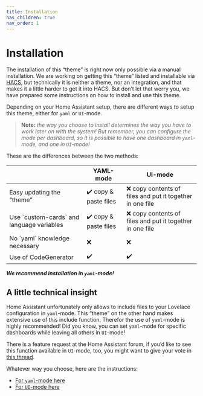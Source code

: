 ```yaml
---
title: Installation
has_children: true
nav_order: 1
---
```

# [](#installation)Installation

The installation of this “theme” is right now only possible via a manual installation. We are working on getting this “theme” listed and installable via [HACS](https://hacs.xyz), but technically it is neither a theme, nor an integration, and that makes it a little harder to get it into HACS. But don’t let that worry you, we have prepared some instructions on how to install and use this theme.

Depending on your Home Assistant setup, there are different ways to setup this theme, either for `yaml` or `UI`-mode.

> **Note:** _the way you choose to install determines the way you have to work later on with the system! But remember, you can configure the mode per dashboard, so it is possible to have one dashboard in `yaml`-mode, and one in `UI`-mode!_

These are the differences between the two methods:

<table>
<thead>
<tr>
<th> </th>
<th>YAML-mode</th>
<th>UI-mode</th>
</tr>
</thead>
<tbody>
<tr>
<td>Easy updating the “theme”</td>
<td>✔️ copy & paste files</td>
<td>❌ copy contents of files and put it together in one file</td>
</tr>
<tr>
<td>Use `custom-cards` and language variables</td>
<td>✔️ copy & paste files</td>
<td>❌ copy contents of files and put it together in one file</td>
</tr>
<tr>
<td>No `yaml` knowledge necessary</td>
<td>❌</td>
<td>❌</td>
</tr>
<tr>
<td>Use of CodeGenerator</td>
<td>✔️</td>
<td>✔️</td>
</tr>
</tbody>
</table>

**_We recommend installation in `yaml`-mode!_**

## [](#a-little-technical-insight)A little technical insight

Home Assistant unfortunately only allows to include files to your Lovelace configuration in `yaml`-mode. This “theme” on the other hand makes extensive use of this include function. Therefor the use of `yaml`-mode is highly recommended! Did you know, you can set `yaml`-mode for specific dashboards while leaving all others in `UI`-mode!

There is a feature request at the Home Assistant forum, if you’d like to see this function available in `UI`-mode, too, you might want to give your vote in [this thread](https://community.home-assistant.io/t/ability-to-use-include-directives-in-ui-editor/336167?u=paddy0174).

Whatever way you choose, here are the instructions:

*   [For `yaml`-mode here](yaml-mode)
*   [For `UI`-mode here](ui-mode)